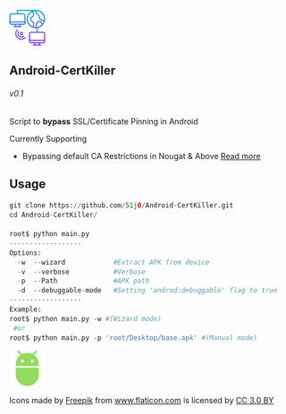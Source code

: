 ![alt text](https://raw.githubusercontent.com/51j0/Android-CertKiller/master/res/network.png "icon")
## Android-CertKiller
###### v0.1

Script to **bypass** SSL/Certificate Pinning  in Android


Currently Supporting

 * Bypassing default CA Restrictions in  Nougat & Above [Read more](https://developer.android.com/training/articles/security-config)


Usage
------------------

```python
git clone https://github.com/51j0/Android-CertKiller.git
cd Android-CertKiller/

root$ python main.py
------------------
Options:
  -w  --wizard            #Extract APK from device
  -v  --verbose           #Verbose
  -p  --Path              #APK path
  -d  --debuggable-mode   #Setting 'androd:debuggable' flag to true
------------------
Example:
root$ python main.py -w #(Wizard mode)
 #or
root$ python main.py -p 'root/Desktop/base.apk' #(Manual mode)

```


![alt text](https://raw.githubusercontent.com/51j0/Android-Storage-Extractor/master/res/android.png "icon")
<div>Icons made by <a href="https://www.freepik.com/" title="Freepik">Freepik</a> from <a href="https://www.flaticon.com/" 			    title="Flaticon">www.flaticon.com</a> is licensed by <a href="http://creativecommons.org/licenses/by/3.0/" 			    title="Creative Commons BY 3.0" target="_blank">CC 3.0 BY</a></div>
